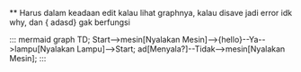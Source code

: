  ** Harus dalam keadaan edit kalau lihat graphnya, kalau disave jadi error idk why, dan { adasd} gak berfungsi

::: mermaid
graph TD;
    Start-->mesin[Nyalakan Mesin]-->{hello}--Ya-->lampu[Nyalakan Lampu]-->Start;
    ad[Menyala?]--Tidak-->mesin[Nyalakan Mesin];
:::
